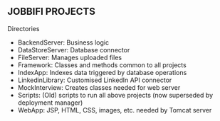 JOBBIFI PROJECTS
----------------

Directories

* BackendServer: Business logic
* DataStoreServer: Database connector
* FileServer: Manages uploaded files
* Framework: Classes and methods common to all projects
* IndexApp: Indexes data triggered by database operations
* LinkedinLibrary: Customised LinkedIn API connector
* MockInterview: Creates classes needed for web server
* Scripts: (Old) scripts to run all above projects (now superseded by deployment manager)
* WebApp: JSP, HTML, CSS, images, etc. needed by Tomcat server